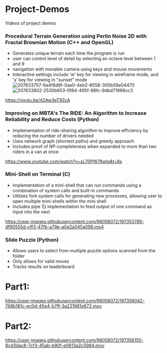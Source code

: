 # Project-Demos
Videos of project demos



### Procedural Terrain Generation using Perlin Noise 2D with Fractal Brownian Motion (C++ and OpenGL)

- Generates unique terrain each time the program is run
- user can control level of detail by selecting an octave level between 1 and 9
- navigation with movable camera using keys and mouse movements
- Interactive settings include 'w' key for viewing in wireframe mode, and 's' key for viewing in "sunset" mode
![207633757-6a4f8d9f-0ae0-4eb2-8558-300b59e04470](https://user-images.githubusercontent.com/98058072/209445914-32cdd557-2956-458b-9aba-35ee73831a28.png)
![207633802-2530b653-0f84-495f-98fc-9dbd71966cc3](https://user-images.githubusercontent.com/98058072/209445916-d75421e8-3f27-46ea-abea-48bfb77789af.png)



https://youtu.be/42Aw3eT92cA


### Improving on MBTA's The RIDE: An Algorithm to Increase Reliability and Reduce Costs (Python)

- Implementation of ride-sharing algorithm to improve efficiency by reducing the number of drivers needed
- Uses network graph (shortest paths) and greedy approach
- Includes proof of NP-completeness when expanded to more than two riders in a van at once


https://www.youtube.com/watch?v=sL70PW78wlg&t=8s





### Mini-Shell on Terminal (C)

- Implementation of a mini-shell that can run commands using a combination of system calls and built-in commands
- Utilizes fork system calls for generating new processes, allowing user to open multiple mini-shells within the mini shell
- Includes pipe (|) implementation to feed output of one command as input into the next

https://user-images.githubusercontent.com/98058072/197353785-df90555d-cff3-47fb-a79e-a0e2a045a096.mp4








### Slide Puzzle (Python)

- Allows users to select from multiple puzzle options scanned from the folder
- Only allows for valid moves
- Tracks results on leaderboard

# Part1:

https://user-images.githubusercontent.com/98058072/197356042-768b181c-ec0d-45e4-b7ff-3a221981e672.mov







# Part2:

https://user-images.githubusercontent.com/98058072/197356155-8cd3dac8-7cf3-45ab-b90f-e0613a2c5984.mov













